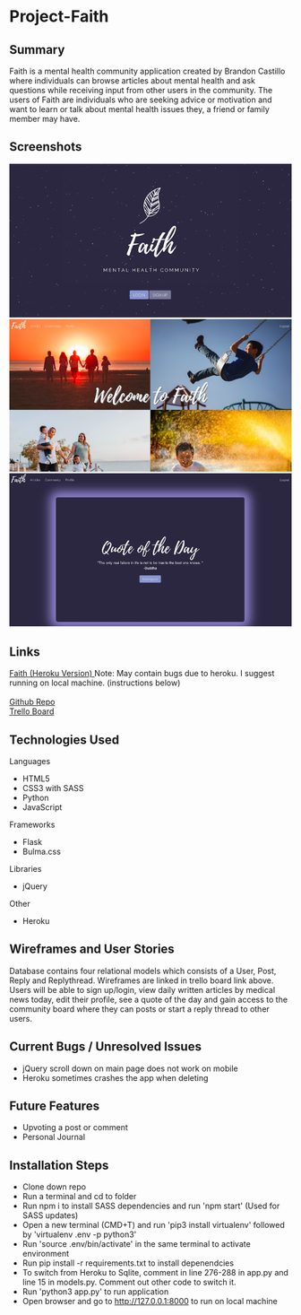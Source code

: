 # Project-Faith

## Summary
Faith is a mental health community application created by Brandon Castillo where individuals can browse articles about mental health and ask questions while receiving input from other users in the community.
The users of Faith are individuals who are seeking advice or motivation and want to learn or talk about mental health issues they, a friend or family member may have.

## Screenshots
![](assets/Landing.png)
![](assets/Main.png)
![](assets/Profile.png)


## Links
<a href="https://faith-community.herokuapp.com/">Faith (Heroku Version) </a> Note: May contain bugs due to heroku. I suggest running on local machine. (instructions below)  
<br>
<a href="https://github.com/brandonmcastillo/Project-Faith">Github Repo</a> 
<br>
<a href="https://trello.com/b/qzbvwKuk/faith">Trello Board</a>




## Technologies Used
Languages
- HTML5
- CSS3 with SASS
- Python
- JavaScript

Frameworks
- Flask
- Bulma.css

Libraries
- jQuery

Other
- Heroku

## Wireframes and User Stories
Database contains four relational models which consists of a User, Post, Reply and Replythread.
Wireframes are linked in trello board link above. Users will be able to sign up/login, view daily written articles by medical news today, edit their profile, see a quote of the day and gain access to the community board where they can posts or start a reply thread to other users.  

## Current Bugs / Unresolved Issues
- jQuery scroll down on main page does not work on mobile
- Heroku sometimes crashes the app when deleting

## Future Features
- Upvoting a post or comment
- Personal Journal 


## Installation Steps
- Clone down repo
- Run a terminal and cd to folder
- Run npm i to install SASS dependencies and run 'npm start' (Used for SASS updates)
- Open a new terminal (CMD+T) and run 'pip3 install virtualenv' followed by 'virtualenv .env -p python3'
- Run 'source .env/bin/activate' in the same terminal to activate environment
- Run pip install -r requirements.txt to install depenendcies
- To switch from Heroku to Sqlite, comment in line 276-288 in app.py and line 15 in models.py. Comment out other code to switch it.
- Run 'python3 app.py' to run application
- Open browser and go to http://127.0.0.1:8000 to run on local machine






